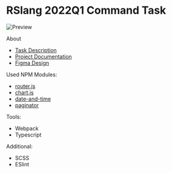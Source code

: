 # RSlang 2022Q1 Command Task

![Preview](https://user-images.githubusercontent.com/26232484/187568790-3b118f50-f773-4d1d-9100-4cc970a84dee.png)

About
* [Task Description](https://github.com/rolling-scopes-school/tasks/blob/master/tasks/stage-2/rs-lang/rslang.md)
* [Project Documentation](https://goofy-secure-b26.notion.site/RS-Lang-02cab7e30a424ca184c9284203e33e1e)
* [Figma Design](https://www.figma.com/file/2WF9g7pRAwPl5InvHVDQZu/RS-Lang-Design?node-id=19%3A4202)

Used NPM Modules:
* [router.js](https://www.npmjs.com/package/routerjs)
* [chart.js](https://www.npmjs.com/package/chart.js)
* [date-and-time](https://www.npmjs.com/package/date-and-time)
* [paginator](https://www.npmjs.com/package/pagination)

Tools:
* Webpack
* Typescript

Additional:
* SCSS
* ESlint